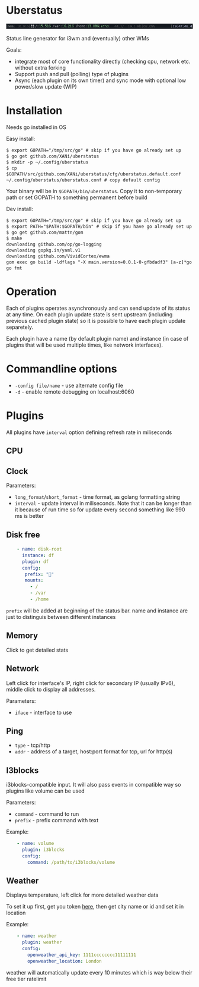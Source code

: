 # Uberstatus

![byzanz-record -x 3065 -y 0 -h 22 -w 775 uberstatus.gif](doc/uberstatus.gif)

Status line generator for i3wm and (eventually) other WMs

Goals:

* integrate most of core functionality directly (checking cpu, network etc. without extra forking
* Support push and pull (polling) type of plugins
* Async (each plugin on its own timer) and sync mode with optional low power/slow update (WIP)

# Installation

Needs go installed in OS

Easy install:

    $ export GOPATH="/tmp/src/go" # skip if you have go already set up
    $ go get github.com/XANi/uberstatus
    $ mkdir -p ~/.config/uberstatus
    $ cp $GOPATH/src/github.com/XANi/uberstatus/cfg/uberstatus.default.conf ~/.config/uberstatus/uberstatus.conf # copy default config

Your binary will be in `$GOPATH/bin/uberstatus`. Copy it to non-temporary path or set GOPATH to something permanent before build

Dev install:

    $ export GOPATH="/tmp/src/go" # skip if you have go already set up
    $ export PATH="$PATH:$GOPATH/bin" # skip if you have go already set up
    $ go get github.com/mattn/gom
    $ make
    downloading github.com/op/go-logging
    downloading gopkg.in/yaml.v1
    downloading github.com/VividCortex/ewma
    gom exec go build -ldflags "-X main.version=0.0.1-0-gfbdadf3" [a-z]*go
    go fmt


# Operation

Each of plugins operates asynchronously and can send update of its status at any time. On each plugin update state is sent upstream (including previous cached plugin state) so it is possible to have each plugin update separetely.

Each plugin have a name (by default plugin name) and instance (in case of plugins that will be used multiple times, like network interfaces).

# Commandline options

* `-config file/name` - use alternate config file
* `-d` - enable remote debugging on localhost:6060



# Plugins

All plugins have `interval` option defining refresh rate in miliseconds

## CPU

## Clock

Parameters:

* `long_format`/`short_format` - time format, as golang formatting string
* `interval` - update interval in miliseconds. Note that it can be longer than it because of run time so for update every second something like 990 ms is better

## Disk free

```yaml
    - name: disk-root
      instance: df
      plugin: df
      config:
       prefix: "💾"
       mounts:
         - /
         - /var
         - /home
```

`prefix` will be added at beginning of the status bar. name and instance are just to distinguis between different instances

## Memory

Click to get detailed stats

## Network

Left click for interface's IP, right click for secondary IP (usually IPv6), middle click to display all addresses.

Parameters:

* `iface` - interface to use

## Ping

* `type` - tcp/http
* `addr` - address of a target, host:port format for tcp, url for http(s)

## I3blocks

i3blocks-compatible input. It will also pass events in compatible way so plugins like volume can be used

Parameters:

* `command` - command to run
* `prefix` - prefix command with text

Example:

```yaml
    - name: volume
      plugin: i3blocks
      config:
        command: /path/to/i3blocks/volume
```

## Weather

Displays temperature, left click for more detailed weather data

To set it up first, get you token [here](https://openweathermap.org/), then get city name or id and set it in location

Example:

```yaml
    - name: weather
      plugin: weather
      config:
        openweather_api_key: 1111cccccccc11111111
        openweather_location: London
```

weather will automatically update every 10 minutes which is way below their free tier ratelimit
